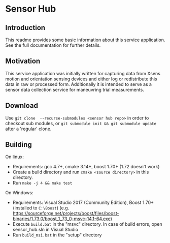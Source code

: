 Sensor Hub
================

Introduction
------------

This readme provides some basic information about this service application. See the full documentation for further details.


Motivation
----------

This service application was initially written for capturing data from Xsens motion and orientation sensing devices and either log or redistribute this data in raw or processed form. Additionally it is intended to serve as a sensor data collection service for maneuvring trial measurements.

Download
--------

Use `git clone  --recurse-submodules <sensor hub repo>` in order to checkout sub modules, or `git submodule init && git submodule update` after a 'regular' clone.

Building
------------

On linux:
* Requirements: gcc 4.7+, cmake 3.14+, boost 1.70+ (1.72 doesn't work)
* Create a build directory and run ``cmake <source directory>`` in this directory.
* Run ``make -j 4 && make test``

On Windows:
* Requirements: Visual Studio 2017 (Community Edition),  Boost 1.70+ (installed to `C:\Boost`)
  (e.g. https://sourceforge.net/projects/boost/files/boost-binaries/1.73.0/boost_1_73_0-msvc-14.1-64.exe)
* Execute ``build.bat`` in the "msvc" directory. In case of build errors, open sensor_hub.sln in Visual Studio
* Run ``build_msi.bat`` in the "setup" directory


